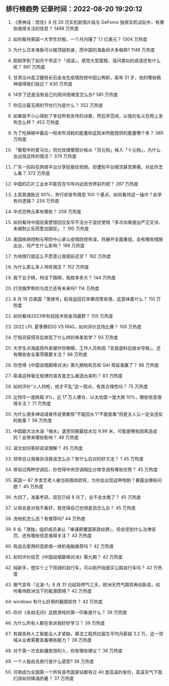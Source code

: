 
## 排行榜趋势 记录时间：2022-08-20 19:20:12
  
  1. 《黑神话：悟空》8 月 20 日实机剧情片段与 GeForce 独家实机试玩中，有哪些值得关注的信息？ 1498 万热度
    
  2. 如何看待美国一大学生炒股，一个月内赚了 1.1 亿美元？ 1304 万热度
    
  3. 为什么日本海鱼可以做顶级刺身，而中国的海鱼却大多做熟? 1146 万热度
    
  4. 刚刚学到了如月千早这个「成语」，感觉大受震撼，请问类似的成语还有什么呢？ 861 万热度
    
  5. 甘肃瓜州县卫健局长石金龙在疫情防控中因公殉职，英年 51 岁，他的哪些精神值得我们铭记？ 630 万热度
    
  6. 14岁了还是没有自己的房间很难受怎么办? 581 万热度
    
  7. 你见过最无用的节俭行为是什么？ 552 万热度
    
  8. 如果我不小心得到了李白所有失传的诗歌，然后学范闲，以我的名义在网上发布怎么样？ 453 万热度
    
  9. 为了吃掉碗中最后一粒米所消耗的能量和这粒米所能提供的能量哪个多？ 385 万热度
    
  10. 「葡萄中的爱马仕」阳光玫瑰葡萄价格从「百元档」掉入「十元档」，为什么会出现这样的情况？ 379 万热度
    
  11. 广东一妈妈在网络平台分享妊娠纹视频，却遭到平台限流甚至屏蔽，对此你怎么看？ 372 万热度
    
  12. 中国的芯片工业水平能否在10年内达到世界前列呢？ 287 万热度
    
  13. 土耳其通胀近 80%，央行却宣布降息 100 个基点，如何看待这一操作？此举有何逻辑？ 234 万热度
    
  14. 中式恐怖元素有哪些？ 208 万热度
    
  15. 如何看待中国驻美使馆回应反华不法分子滋扰使馆「多次向美提出严正交涉，未被制止反而愈加猖狂」？ 195 万热度
    
  16. 美国疾病控制与预防中心承认疫情防控失误，将展开全面重组，会有哪些措施出台，将产生什么影响？ 188 万热度
    
  17. 为啥银行就这么不愿意让我提前还贷？ 182 万热度
    
  18. 为什么那么多人骂佟湘玉？ 152 万热度
    
  19. 我下五子棋，柯洁下围棋，我胜率多大？ 144 万热度
    
  20. 打完俄罗斯的乌克兰还有未来吗? 114 万热度
    
  21. 8 月 19 日美国「里根号」航母返回日本横须贺母港，这意味着什么？ 110 万热度
    
  22. 如何看待2023年秋招技术岗哀鸿遍野？ 105 万热度
    
  23. 2022 LPL 夏季赛EDG VS RNG，如何评价这场比赛？ 100 万热度
    
  24. 厅局风穿搭背后体现了什么样的审美哲学？ 93 万热度
    
  25. 大学生点海底捞外卖被炸伤眼睛，工作人员称因「先放底料后放水导致」，还有哪些安全事项需要关注？ 88 万热度
    
  26. 你觉得《中国说唱巅峰对决》第九期杨和苏和 GAI 周延谁赢了？ 86 万热度
    
  27. 英语这种毫无规律的语言是怎么被造出来的？ 83 万热度
    
  28. 如何评价“人人持枪，他才不乱”这一观点，有其合理性吗？ 75 万热度
    
  29. 比特币一度跌超 9%，近 17 万人爆仓，以太坊盘一度大跌 10%，哪些信息值得关注？ 71 万热度
    
  30. 为什么很多神话或者传说里都有“不能回头”/“不能偷看”但是主人公一定会违反的故事？ 56 万热度
    
  31. 中国最大淡水湖「缩水」退至同期最低水位 9.99 米，可能是哪些因素造成的？会带来哪些影响？ 49 万热度
    
  32. 语文如何答好阅读理解？ 45 万热度
    
  33. 领导总让我做杂活我该怎么办？有什么应对的好方法？   ? 45 万热度
    
  34. 体验过两种空调后，你觉得中央空调相比分体空调有哪些优势？ 45 万热度
    
  35. 英国一 87 岁卖艺老人被当街围攻砍死，为何会出现这种惨剧？暴露出哪些问题？ 45 万热度
    
  36. 大四了，准备考研，现在已经 8 月了，会不会太晚了？ 45 万热度
    
  37. 父母总是对我不看好，我觉得自己也很差劲怎么办？ 45 万热度
    
  38. 洗地机怎么选？有推荐吗? 44 万热度
    
  39. 6 名「港独」组织成员承认「串谋颠覆国家政权罪」，将会受到什么法律惩罚，还有哪些信息值得关注？ 43 万热度
    
  40. 有适合家用的高颜值一体机电脑推荐吗？ 42 万热度
    
  41. 如何评价综艺《中国说唱巅峰对决》第九期？ 42 万热度
    
  42. 纯新手，想买个上下班骑的自行车，可以刚开始就买公路自行车吗？ 42 万热度
    
  43. 俄气宣布「北溪-1」8 月 31 日起将停气三天，欧洲天然气期货再创新高，如何看待欧洲当下的能源困境？ 42 万热度
    
  44. windows 有什么好用的截图软件？ 42 万热度
    
  45. 你对《永劫无间》这款游戏的第一印象是什么？ 39 万热度
    
  46. 为什么所有人都在告诉我好好学习？ 39 万热度
    
  47. 有报告称人工智能业人才紧缺，算法工程师应届生平均月薪超 3.2 万，这一领域从业者需要具备哪些能力？ 39 万热度
    
  48. 对于第一次去新疆旅游的人，你有哪些建议？ 38 万热度
    
  49. 一个人独自去旅行是什么感受? 38 万热度
    
  50. 河南成为全国第一个所有县市国家站都有过 40 度高温的省份，高温天气下我们该如何降温防暑？ 37 万热度
    